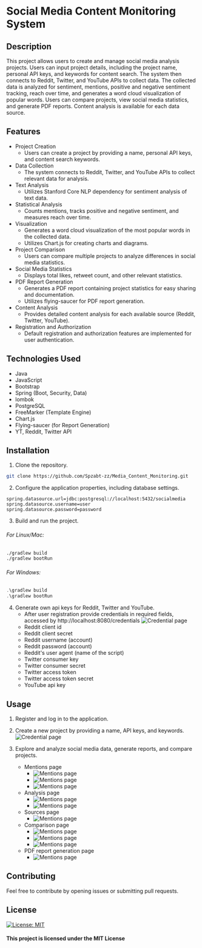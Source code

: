 # Social Media Content Monitoring System

## Description

This project allows users to create and manage social media analysis projects. Users can input project details,
including the project name, personal API keys, and keywords for content search. The system then connects to Reddit,
Twitter, and YouTube APIs to collect data. The collected data is analyzed for sentiment, mentions, positive and negative
sentiment tracking, reach over time, and generates a word cloud visualization of popular words. Users can compare
projects, view social media statistics, and generate PDF reports. Content analysis is available for each data source.

## Features

- Project Creation
    - Users can create a project by providing a name, personal API keys, and content search keywords.
- Data Collection
    - The system connects to Reddit, Twitter, and YouTube APIs to collect relevant data for analysis.
- Text Analysis
    - Utilizes Stanford Core NLP dependency for sentiment analysis of text data.
- Statistical Analysis
    - Counts mentions, tracks positive and negative sentiment, and measures reach over time.
- Visualization
    - Generates a word cloud visualization of the most popular words in the collected data.
    - Utilizes Chart.js for creating charts and diagrams.
- Project Comparison
    - Users can compare multiple projects to analyze differences in social media statistics.
- Social Media Statistics
    - Displays total likes, retweet count, and other relevant statistics.
- PDF Report Generation
    - Generates a PDF report containing project statistics for easy sharing and documentation.
    - Utilizes flying-saucer for PDF report generation.
- Content Analysis
    - Provides detailed content analysis for each available source (Reddit, Twitter, YouTube).
- Registration and Authorization
    - Default registration and authorization features are implemented for user authentication.

## Technologies Used

- Java
- JavaScript
- Bootstrap
- Spring (Boot, Security, Data)
- lombok
- PostgreSQL
- FreeMarker (Template Engine)
- Chart.js
- Flying-saucer (for Report Generation)
- YT, Reddit, Twitter API

## Installation

1. Clone the repository.

```bash
git clone https://github.com/Spzabt-zz/Media_Content_Monitoring.git
```

2. Configure the application properties, including database settings.

```properties
spring.datasource.url=jdbc:postgresql://localhost:5432/socialmedia
spring.datasource.username=user
spring.datasource.password=password
```

3. Build and run the project.

###### For Linux/Mac:

```bash
./gradlew build
./gradlew bootRun
```

###### For Windows:

```powershell
.\gradlew build
.\gradlew bootRun
```

4. Generate own api keys for Reddit, Twitter and YouTube.
    - After user registration provide credentials in required fields, accessed by http://localhost:8080/credentials
      ![Credential page](assets/credentials.png)
    - Reddit client id
    - Reddit client secret
    - Reddit username (account)
    - Reddit password (account)
    - Reddit's user agent (name of the script)
    - Twitter consumer key
    - Twitter consumer secret
    - Twitter access token
    - Twitter access token secret
    - YouTube api key

## Usage

1. Register and log in to the application.

2. Create a new project by providing a name, API keys, and keywords.
   ![Credential page](assets/project_creation.png)
3. Explore and analyze social media data, generate reports, and compare projects.
   - Mentions page
     - ![Mentions page](assets/1.png)
     - ![Mentions page](assets/2.png)
     - ![Mentions page](assets/3.png)
   - Analysis page
     - ![Mentions page](assets/1_1.png)
     - ![Mentions page](assets/1_2.png)
   - Sources page
     - ![Mentions page](assets/2_1.png)
   - Comparison page
     - ![Mentions page](assets/3_1.png)
     - ![Mentions page](assets/3_2.png)
     - ![Mentions page](assets/3_3.png)
   - PDF report generation page
     - ![Mentions page](assets/4_1.png)

## Contributing

Feel free to contribute by opening issues or submitting pull requests.

## License
[![License: MIT](https://img.shields.io/badge/License-MIT-yellow.svg)](https://opensource.org/licenses/MIT)
#### This project is licensed under the MIT License